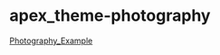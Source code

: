 # apex_theme-photography   
[Photography_Example](https://northarea.github.io/photography/index.html)
